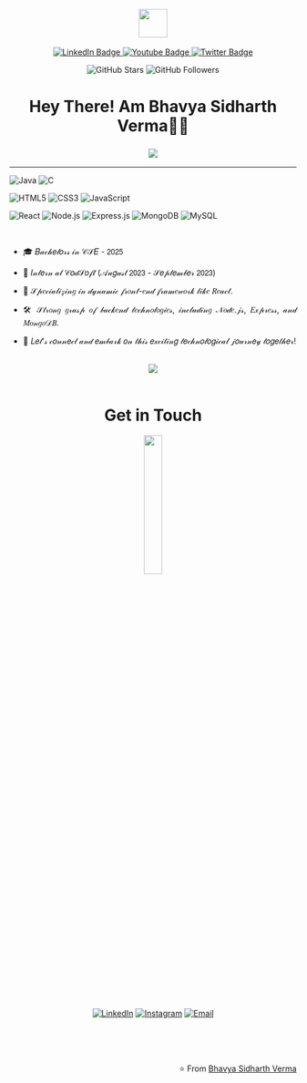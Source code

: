 
<br>
<div id="header" align="center">
  <img src="https://media0.giphy.com/media/v1.Y2lkPTc5MGI3NjExcTV4bGx6dmcxYmdqdjRkd2pvbjUxeTBxZms1MnhiaWtvY3JjeXZsYyZlcD12MV9naWZzX3NlYXJjaCZjdD1n/2IudUHdI075HL02Pkk/200.webp" width="50"/>
</div>
<br>

<div id="badges" align="center">
  <a href="https://www.linkedin.com/in/bhavya-sidharth-verma-59b07121a/">
    <img src="https://img.shields.io/badge/LinkedIn-blue?style=for-the-badge&logo=linkedin&logoColor=white" alt="LinkedIn Badge"/>
  </a>
  <a href="https://bhavyasidharthverma.me/">
    <img src="https://img.shields.io/badge/Portfolio-red?style=for-the-badge&logo=npm&logoColor=white" alt="Youtube Badge"/>
  </a>
  <a href="https://www.instagram.com/__kadota__sid__/">
    <img src="https://img.shields.io/badge/Instagram-blue?style=for-the-badge&logo=instagram&logoColor=white" alt="Twitter Badge"/>
  </a>
<br>
</div>
<div align="center">

![GitHub Stars](https://img.shields.io/github/stars/bhavya-sidharth-verma?style=social)
![GitHub Followers](https://img.shields.io/github/followers/bhavya-sidharth-verma?style=social)
</div>

<h1 align="center">
Hey There! Am Bhavya Sidharth Verma👋🏻  
</h1>
<h3 align = "center"><img src="https://readme-typing-svg.herokuapp.com?color=%23F7F7F7&size=21&center=true&vCenter=true&width=650&height=100&lines=A+Student+%F0%9F%91%A8%F0%9F%8F%BB%E2%80%8D%F0%9F%8E%93+a+Developer+and+a+swiftie+%E2%9C%A8+from+India"></h3>

<hr>


![Java](https://img.shields.io/badge/java-%23ED8B00.svg?style=for-the-badge&logo=java&logoColor=white)
![C](https://img.shields.io/badge/c-%2300599C.svg?style=for-the-badge&logo=c&logoColor=white)
  
![HTML5](https://img.shields.io/badge/html5-%23E34F26.svg?style=for-the-badge&logo=html5&logoColor=white)
![CSS3](https://img.shields.io/badge/css3-%231572B6.svg?style=for-the-badge&logo=css3&logoColor=white)
![JavaScript](https://img.shields.io/badge/javascript-%23323330.svg?style=for-the-badge&logo=javascript&logoColor=%23F7DF1E)

![React](https://img.shields.io/badge/react-%2320232a.svg?style=for-the-badge&logo=react&logoColor=%2361DAFB)
![Node.js](https://img.shields.io/badge/node.js-%2343853D.svg?style=for-the-badge&logo=node.js&logoColor=white)
![Express.js](https://img.shields.io/badge/express.js-%23404d59.svg?style=for-the-badge&logo=express&logoColor=%2361DAFB)
![MongoDB](https://img.shields.io/badge/mongodb-%2347A248.svg?style=for-the-badge&logo=mongodb&logoColor=white)
![MySQL](https://img.shields.io/badge/mysql-%2300f.svg?style=for-the-badge&logo=mysql&logoColor=white)

<br>

<div align="justify">


- 🎓 𝐵𝒶𝒸𝒽𝑒𝓁𝑜𝓇𝓈 𝒾𝓃 𝒞𝒮𝐸 - 𝟤𝟢𝟤𝟧
  
- 💼 𝐼𝓃𝓉𝑒𝓇𝓃 𝒶𝓉 𝒞𝑜𝒹𝒮𝑜𝒻𝓉 (𝒜𝓊𝑔𝓊𝓈𝓉 𝟤𝟢𝟤𝟥 - 𝒮𝑒𝓅𝓉𝑒𝓂𝒷𝑒𝓇 𝟤𝟢𝟤𝟥)

- 💞️ 𝒮𝓅𝑒𝒸𝒾𝒶𝓁𝒾𝓏𝒾𝓃𝑔 𝒾𝓃 𝒹𝓎𝓃𝒶𝓂𝒾𝒸 𝒻𝓇𝑜𝓃𝓉-𝑒𝓃𝒹 𝒻𝓇𝒶𝓂𝑒𝓌𝑜𝓇𝓀 𝓁𝒾𝓀𝑒 𝑅𝑒𝒶𝒸𝓉.

- 🛠️ 𝒮𝓉𝓇𝑜𝓃𝑔 𝑔𝓇𝒶𝓈𝓅 𝑜𝒻 𝒷𝒶𝒸𝓀𝑒𝓃𝒹 𝓉𝑒𝒸𝒽𝓃𝑜𝓁𝑜𝑔𝒾𝑒𝓈, 𝒾𝓃𝒸𝓁𝓊𝒹𝒾𝓃𝑔 𝒩𝑜𝒹𝑒.𝒿𝓈, 𝐸𝓍𝓅𝓇𝑒𝓈𝓈, 𝒶𝓃𝒹 𝑀𝑜𝓃𝑔𝑜𝒟𝐵.

- 🚀 𝐿𝑒𝓉'𝓈 𝒸𝑜𝓃𝓃𝑒𝒸𝓉 𝒶𝓃𝒹 𝑒𝓂𝒷𝒶𝓇𝓀 𝑜𝓃 𝓉𝒽𝒾𝓈 𝑒𝓍𝒸𝒾𝓉𝒾𝓃𝑔 𝓉𝑒𝒸𝒽𝓃𝑜𝓁𝑜𝑔𝒾𝒸𝒶𝓁 𝒿𝑜𝓊𝓇𝓃𝑒𝓎 𝓉𝑜𝑔𝑒𝓉𝒽𝑒𝓇!

</div>

<!-- <div align="center">
<img src="https://github-readme-tech-stack.vercel.app/api/cards?title=My+Tech+Stack&align=center&titleAlign=center&fontSize=20&lineHeight=10&lineCount=2&theme=ayu&width=450&bg=%25230B0E14&titleColor=%231c9eff&line1=html%2Chtml%2Cauto%3Bcss%2Ccss%2Cauto%3Bprettir%2Cjavascript%2Cauto%3Bhtml%2Creactjs%2Cauto%3Bhtml%2Cnextjs%2Cauto%3B&line2=nextjs%2CC%2Cffffff%3Btypesript%2Cjava%2Cauto%3Bhtml%2Cnodejs%2Cauto%3Bhtml%2Cexpress%2Cauto%3Bhtml%2Cmongodb%2Cauto%3B" alt="GitHub Readme Tech Stack" />
</div> -->
<br>

<div align="center">

<img src="https://github-readme-stats.vercel.app/api/top-langs/?username=souravcodes1080&layout=compact&theme=dark">
</div>
<br>



<h1 align="center">Get in Touch</h1>
<div id="badges" align="center">

<div align="center">
  <img src="https://media1.giphy.com/media/v1.Y2lkPTc5MGI3NjExb2sya2xkNGZtanUydmZlaTA3bDIxbnV3OHlqd3k1bTF0d2dkaTI2MCZlcD12MV9pbnRlcm5hbF9naWZfYnlfaWQmY3Q9Zw/Z5S7XSVhD1wkpay6gK/giphy.gif" width="25%"/>
</div>
<br>
  
[![LinkedIn](https://img.shields.io/badge/linkedin-%230077B5.svg?style=for-the-badge&logo=linkedin&logoColor=white)](https://www.linkedin.com/in/bhavya-sidharth-verma-59b07121a/?utm_source=share&utm_campaign=share_via&utm_content=profile&utm_medium=android_app)
[![Instagram](https://img.shields.io/badge/instagram-%23E4405F.svg?style=for-the-badge&logo=instagram&logoColor=white)](https://www.instagram.com/__kadota__sid__/)
[![Email](https://img.shields.io/badge/email-%23D14836.svg?style=for-the-badge&logo=gmail&logoColor=white)](mailto:bhavyasidharthverma123@gmail.com)
</div>


<br>
<br>
<br>

<p align="right">
⭐️ From <a href="https://github.com/bhavya-sidharth-verma">Bhavya Sidharth Verma</a>
</p>


<!---
souravcodes1080/souravcodes1080 is a ✨ special ✨ repository because its `README.md` (this file) appears on your GitHub profile.
You can click the Preview link to take a look at your changes.
--->
